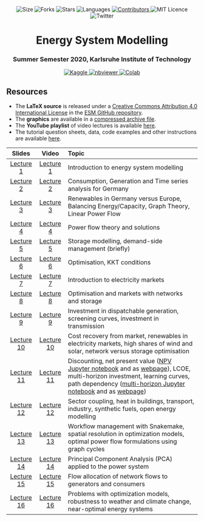 <!-- Meta-Badges -->
</p>

<p align="center">
    <img alt="Size" src="https://img.shields.io/github/repo-size/pitmonticone/EnergySystemModelling">
  </a>
  <img alt="Forks" src="https://img.shields.io/github/forks/pitmonticone/EnergySystemModelling">
  </a>
  <img alt="Stars" src="https://img.shields.io/github/stars/pitmonticone/EnergySystemModelling">
  </a>
  <img alt="Languages" src="https://img.shields.io/github/languages/count/pitmonticone/EnergySystemModelling">
  </a>
  <a href="https://github.com/pitmonticone/EnergySystemModelling/graphs/contributors">
    <img alt="Contributors" src="https://img.shields.io/github/contributors/pitmonticone/EnergySystemModelling">
  </a>
  <img alt="MIT Licence" src="https://img.shields.io/github/license/pitmonticone/EnergySystemModelling">
  </a>
  <img alt="Twitter" src="https://img.shields.io/twitter/url?url=https%3A%2F%2Fgithub.com%2Fpitmonticone%2FEnergySystemModelling"
  </a>
  
</p>

<!-- Title -->
<h1 align="center">
  Energy System Modelling 
</h1>

<!-- Subtitle -->
<h3 align="center">
  Summer Semester 2020, Karlsruhe Institute of Technology
</h3>

<!-- Badges -->
</p>

<p align="center">
  <a href="https://www.kaggle.com">
    <img alt="Kaggle" src="https://kaggle.com/static/images/open-in-kaggle.svg">
  </a>
  <a href="https://nbviewer.jupyter.org/github/pitmonticone/EnergySystemModelling">
    <img alt="nbviewer" src="https://github.com/jupyter/design/blob/master/logos/Badges/nbviewer_badge.svg">
  </a>
  <a href="https://colab.research.google.com/github/pitmonticone/EnergySystemModelling/blob/master">
    <img alt="Colab" src="https://colab.research.google.com/assets/colab-badge.svg">
  </a>
  
</p>

## Resources 

* The **LaTeX source** is released under a [Creative Commons Attribution 4.0 International License](http://creativecommons.org/licenses/by/4.0/) in the [ESM GitHub repository](https://github.com/nworbmot/esm-lectures).  
* The **graphics** are available in a [compressed archive file](https://nworbmot.org/courses/esm-2020/lectures/graphics.tar.gz).
* The **YouTube playlist** of video lectures is available [here](https://www.youtube.com/playlist?list=PL0hc3uclokfB-3_iijXyrdhc8R88jQCkd).
* The tutorial question sheets, data, code examples and other instructions are available [here](https://nbviewer.jupyter.org/github/pitmonticone/EnergySystemModelling/Tutorials).


| Slides | Video | Topic
| :-------------: | :-------------: |  :------------- | 
| [Lecture  1](https://nworbmot.org/courses/esm-2020/lectures/esm-lecture-1.pdf)  | [Lecture 1](https://youtu.be/TmDWflp8v2A) | Introduction to energy system modelling |
| [Lecture 2](https://nworbmot.org/courses/esm-2020/lectures/esm-lecture-2.pdf)   | [Lecture 2](https://youtu.be/Xs47Y9ELyAI) | Consumption, Generation and Time series analysis for Germany | 
[Lecture 3](https://nworbmot.org/courses/esm-2020/lectures/esm-lecture-3.pdf)   | [Lecture 3](https://youtu.be/9dDe31YKTzI) | Renewables in Germany versus Europe, Balancing Energy/Capacity, Graph Theory, Linear Power Flow |
| [Lecture 4](https://nworbmot.org/courses/esm-2020/lectures/esm-lecture-4.pdf)   | [Lecture 4](https://youtu.be/mtSvIszwu6s) | Power flow theory and solutions |
| [Lecture 5](https://nworbmot.org/courses/esm-2020/lectures/esm-lecture-5.pdf)   | [Lecture 5](https://youtu.be/4rEXW2gTXx8) | Storage modelling, demand-side management (briefly) |
| [Lecture 6](https://nworbmot.org/courses/esm-2020/lectures/esm-lecture-6.pdf)   | [Lecture 6](https://youtu.be/HfJFxyJqUp4) | Optimisation, KKT conditions |
| [Lecture 7](https://nworbmot.org/courses/esm-2020/lectures/esm-lecture-7.pdf)   | [Lecture 7](https://youtu.be/_e0-Y04mIK8) | Introduction to electricity markets |
| [Lecture 8](https://nworbmot.org/courses/esm-2020/lectures/esm-lecture-8.pdf)   | [Lecture 8](https://youtu.be/BxBgV2Mpqls) | Optimisation and markets with networks and storage |
| [Lecture 9](https://nworbmot.org/courses/esm-2020/lectures/esm-lecture-9.pdf)   | [Lecture 9](https://youtu.be/rWWuyRPjy1Y) | Investment in dispatchable generation, screening curves, investment in transmission |
| [Lecture 10](https://nworbmot.org/courses/esm-2020/lectures/esm-lecture-10.pdf)  | [Lecture 10](https://youtu.be/ionMeojBkp0) | Cost recovery from market, renewables in electricity markets, high shares of wind and solar, network versus storage optimisation |
| [Lecture 11](https://nworbmot.org/courses/esm-2020/lectures/esm-lecture-11.pdf)  | [Lecture 11](https://youtu.be/r_NaWRFyGs8) | Discounting, net present value ([NPV Jupyter notebook](https://nworbmot.org/courses/esm-2020/lectures/notebooks/NPV_examples.ipynb) and as [webpage](https://nworbmot.org/courses/esm-2020/lectures/notebooks/NPV_examples.html)), LCOE, multi-horizon investment, learning curves, path dependency ([multi-horizon Jupyter notebook](https://nworbmot.org/courses/esm-2020/lectures/notebooks/dynamic_investment.ipynb) and as [webpage](https://nworbmot.org/courses/esm-2020/lectures/notebooks/dynamic_investment.html)) |
| [Lecture 12](https://nworbmot.org/courses/esm-2020/lectures/esm-lecture-12.pdf)  | [Lecture 12](https://youtu.be/1ZSIUOnRlm4) | Sector coupling, heat in buildings, transport, industry, synthetic fuels, open energy modelling |
| [Lecture 13](https://nworbmot.org/courses/esm-2020/lectures/esm-lecture-13.pdf)  | [Lecture 13](https://youtu.be/1WU11bcaILk) | Workflow management with Snakemake, spatial resolution in optimization models, optimal power flow formulations using graph cycles |
| [Lecture 14](https://nworbmot.org/courses/esm-2020/lectures/esm-lecture-14.pdf)  | [Lecture 14](https://youtu.be/Hh2ed3wY_bk) | Principal Component Analysis (PCA) applied to the power system |
| [Lecture 15](https://nworbmot.org/courses/esm-2020/lectures/esm-lecture-15.pdf)  | [Lecture 15](https://youtu.be/p_tFZwahLEw) | Flow allocation of network flows to generators and consumers |
| [Lecture 16](https://nworbmot.org/courses/esm-2020/lectures/esm-lecture-16.pdf)  | [Lecture 16](https://youtu.be/Tt0qOhX0ZLI) | Problems with optimization models, robustness to weather and climate change, near-optimal energy systems |

